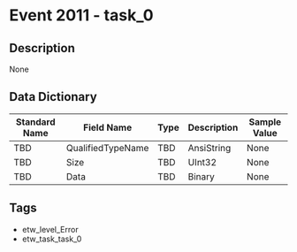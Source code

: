 # Event 2011 - task_0

## Description
None

## Data Dictionary
|Standard Name|Field Name|Type|Description|Sample Value|
|---|---|---|---|---|
|TBD|QualifiedTypeName|TBD|AnsiString|None|None|
|TBD|Size|TBD|UInt32|None|None|
|TBD|Data|TBD|Binary|None|None|

## Tags
* etw_level_Error
* etw_task_task_0